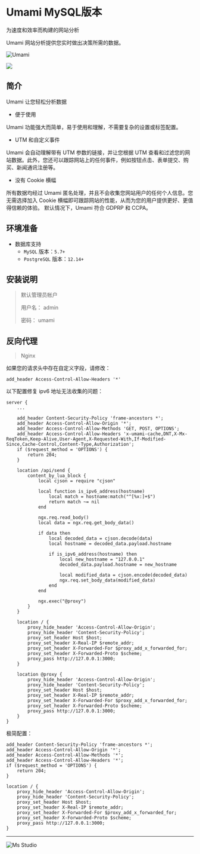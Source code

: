 # Umami MySQL版本

为速度和效率而构建的网站分析

Umami 网站分析提供您实时做出决策所需的数据。

![Umami](https://file.lifebus.top/imgs/umami_cover.jpg)

![](https://img.shields.io/badge/%E6%96%B0%E7%96%86%E8%90%8C%E6%A3%AE%E8%BD%AF%E4%BB%B6%E5%BC%80%E5%8F%91%E5%B7%A5%E4%BD%9C%E5%AE%A4-%E6%8F%90%E4%BE%9B%E6%8A%80%E6%9C%AF%E6%94%AF%E6%8C%81-blue)

## 简介

Umami 让您轻松分析数据

+ 便于使用

Umami 功能强大而简单，易于使用和理解，不需要复杂的设置或标签配置。

+ UTM 和自定义事件

Umami 会自动理解带有 UTM 参数的链接，并让您根据 UTM 查看和过滤您的网站数据。此外，您还可以跟踪网站上的任何事件，例如按钮点击、表单提交、购买、新闻通讯注册等。

+ 没有 Cookie 横幅

所有数据均经过 Umami 匿名处理，并且不会收集您网站用户的任何个人信息。您无需选择加入 Cookie
横幅即可跟踪网站的性能，从而为您的用户提供更好、更值得信赖的体验。
默认情况下，Umami 符合 GDPRP 和 CCPA。

## 环境准备

+ 数据库支持
    + `MySQL` 版本：`5.7+`
    + `PostgreSQL` 版本：`12.14+`

## 安装说明

> 默认管理员帐户
>
> 用户名： admin
>
> 密码： umami

## 反向代理

> Nginx

如果您的请求头中存在自定义字段，请修改：

```text
add_header Access-Control-Allow-Headers '*'
```

以下配置修复 ipv6 地址无法收集的问题：

```nginx
server {
    ...
    
    add_header Content-Security-Policy 'frame-ancestors *';
    add_header Access-Control-Allow-Origin '*';
    add_header Access-Control-Allow-Methods 'GET, POST, OPTIONS';
    add_header Access-Control-Allow-Headers 'x-umami-cache,DNT,X-Mx-ReqToken,Keep-Alive,User-Agent,X-Requested-With,If-Modified-Since,Cache-Control,Content-Type,Authorization';
    if ($request_method = 'OPTIONS') {
        return 204;
    }
    
    location /api/send {
        content_by_lua_block {
            local cjson = require "cjson"

            local function is_ipv6_address(hostname)
                local match = hostname:match("^[%x:]+$")
                return match ~= nil
            end

            ngx.req.read_body()
            local data = ngx.req.get_body_data()

            if data then
                local decoded_data = cjson.decode(data)
                local hostname = decoded_data.payload.hostname

                if is_ipv6_address(hostname) then
                    local new_hostname = "127.0.0.1"
                    decoded_data.payload.hostname = new_hostname

                    local modified_data = cjson.encode(decoded_data)
                    ngx.req.set_body_data(modified_data)
                end
            end

            ngx.exec("@proxy")
        }
    }
    
    location / {
        proxy_hide_header 'Access-Control-Allow-Origin';
        proxy_hide_header 'Content-Security-Policy';
        proxy_set_header Host $host;
        proxy_set_header X-Real-IP $remote_addr;
        proxy_set_header X-Forwarded-For $proxy_add_x_forwarded_for;
        proxy_set_header X-Forwarded-Proto $scheme;
        proxy_pass http://127.0.0.1:3000; 
    }
    
    location @proxy {
        proxy_hide_header 'Access-Control-Allow-Origin';
        proxy_hide_header 'Content-Security-Policy';
        proxy_set_header Host $host;
        proxy_set_header X-Real-IP $remote_addr;
        proxy_set_header X-Forwarded-For $proxy_add_x_forwarded_for;
        proxy_set_header X-Forwarded-Proto $scheme;
        proxy_pass http://127.0.0.1:3000;
    }
}
```

极简配置：

```nginx
add_header Content-Security-Policy 'frame-ancestors *';
add_header Access-Control-Allow-Origin '*';
add_header Access-Control-Allow-Methods '*';
add_header Access-Control-Allow-Headers '*';
if ($request_method = 'OPTIONS') {
    return 204;
}

location / {
    proxy_hide_header 'Access-Control-Allow-Origin';
    proxy_hide_header 'Content-Security-Policy';
    proxy_set_header Host $host;
    proxy_set_header X-Real-IP $remote_addr;
    proxy_set_header X-Forwarded-For $proxy_add_x_forwarded_for;
    proxy_set_header X-Forwarded-Proto $scheme;
    proxy_pass http://127.0.0.1:3000; 
}
```

---

![Ms Studio](https://file.lifebus.top/imgs/ms_blank_001.png)
